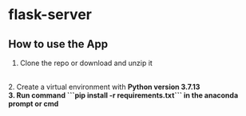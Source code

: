 # flask-server

## How to use the App

1. Clone the repo or download and unzip it
<br/>
2. Create a virtual environment with <b> Python version 3.7.13<b/>
<br/>
3. Run command
  ```pip install -r requirements.txt``` 
  in the anaconda prompt or cmd
  <br/>
  
